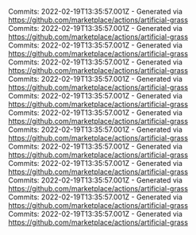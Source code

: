 Commits: 2022-02-19T13:35:57.001Z - Generated via https://github.com/marketplace/actions/artificial-grass
<br>
Commits: 2022-02-19T13:35:57.001Z - Generated via https://github.com/marketplace/actions/artificial-grass
<br>
Commits: 2022-02-19T13:35:57.001Z - Generated via https://github.com/marketplace/actions/artificial-grass
<br>
Commits: 2022-02-19T13:35:57.001Z - Generated via https://github.com/marketplace/actions/artificial-grass
<br>
Commits: 2022-02-19T13:35:57.001Z - Generated via https://github.com/marketplace/actions/artificial-grass
<br>
Commits: 2022-02-19T13:35:57.001Z - Generated via https://github.com/marketplace/actions/artificial-grass
<br>
Commits: 2022-02-19T13:35:57.001Z - Generated via https://github.com/marketplace/actions/artificial-grass
<br>
Commits: 2022-02-19T13:35:57.001Z - Generated via https://github.com/marketplace/actions/artificial-grass
<br>
Commits: 2022-02-19T13:35:57.001Z - Generated via https://github.com/marketplace/actions/artificial-grass
<br>
Commits: 2022-02-19T13:35:57.001Z - Generated via https://github.com/marketplace/actions/artificial-grass
<br>
Commits: 2022-02-19T13:35:57.001Z - Generated via https://github.com/marketplace/actions/artificial-grass
<br>
Commits: 2022-02-19T13:35:57.001Z - Generated via https://github.com/marketplace/actions/artificial-grass
<br>
Commits: 2022-02-19T13:35:57.001Z - Generated via https://github.com/marketplace/actions/artificial-grass
<br>
